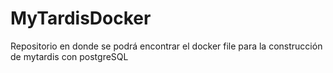 # MyTardisDocker
Repositorio en donde se podrá encontrar el docker file para la construcción de mytardis con postgreSQL 
